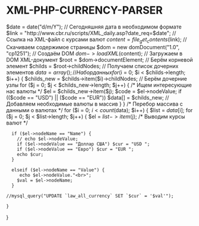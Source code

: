 # XML-PHP-CURRENCY-PARSER

 $date = date("d/m/Y"); // Сегодняшняя дата в необходимом формате
  $link = "http://www.cbr.ru/scripts/XML_daily.asp?date_req=$date"; // Ссылка на XML-файл с курсами валют
  $content = file_get_contents($link); // Скачиваем содержимое страницы
  $dom = new domDocument("1.0", "cp1251"); // Создаём DOM
  $dom->loadXML($content); // Загружаем в DOM XML-документ
  $root = $dom->documentElement; // Берём корневой элемент
  $childs = $root->childNodes; // Получаем список дочерних элементов
  $data = array(); // Набор данных
  for ($i = 0; $i < $childs->length; $i++) {
    $childs_new = $childs->item($i)->childNodes; // Берём дочерние узлы
    for ($j = 0; $j < $childs_new->length; $j++) {
      /* Ищем интересующие нас валюты */
      $el = $childs_new->item($j);
      $code = $el->nodeValue;
      if (($code == "USD") || ($code == "EUR")) $data[] = $childs_new; // Добавляем необходимые валюты в массив
    }
  }
  /* Перебор массива с данными о валютах */
  for ($i = 0; $i < count($data); $i++) {
    $list = $data[$i];
    for ($j = 0; $j < $list->length; $j++) {
      $el = $list->item($j);
      /* Выводим курсы валют */


      if ($el->nodeName == "Name") {
        // echo $el->nodeValue;
        if ($el->nodeValue == "Доллар США") $cur = "USD ";
        if ($el->nodeValue == "Евро") $cur = "EUR ";
        echo $cur;
      }

      elseif ($el->nodeName == "Value") {
         echo $el->nodeValue."<br>";
        $val = $el->nodeName;
      }

    //mysql_query("UPDATE `law_all_currency` SET `$cur` = '$val'");

    }
  }
  
